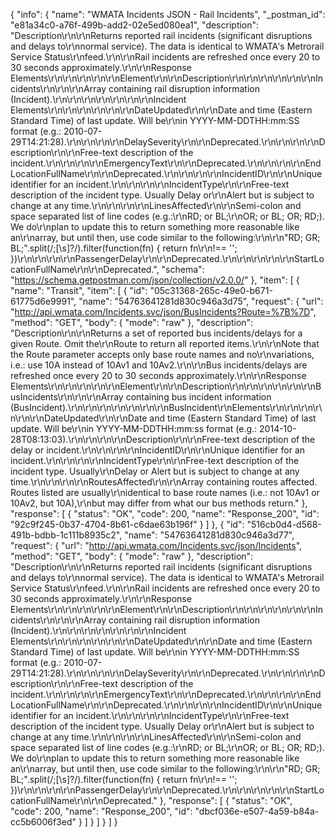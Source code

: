 {
  "info": {
    "name": "WMATA Incidents JSON - Rail Incidents",
    "_postman_id": "e81a34c0-a76f-499b-add2-02e5ed080ea1",
    "description": "Description\r\n\r\nReturns reported rail incidents (significant disruptions and delays to\r\nnormal service). The data is identical to WMATA's Metrorail Service Status\r\nfeed.\r\n\r\nRail incidents are refreshed once every 20 to 30 seconds approximately.\r\n\r\nResponse Elements\r\n\r\n\r\n\r\n\r\nElement\r\n\r\nDescription\r\n\r\n\r\n\r\n\r\n\r\nIncidents\r\n\r\n\r\nArray containing rail disruption information (Incident).\r\n\r\n\r\n\r\n\r\n\r\n\r\nIncident Elements\r\n\r\n\r\n\r\n\r\n\r\nDateUpdated\r\n\r\nDate and time (Eastern Standard Time) of last update. Will be\r\nin YYYY-MM-DDTHH:mm:SS format (e.g.: 2010-07-29T14:21:28).\r\n\r\n\r\n\r\nDelaySeverity\r\n\r\nDeprecated.\r\n\r\n\r\n\r\nDescription\r\n\r\nFree-text description of the incident.\r\n\r\n\r\n\r\nEmergencyText\r\n\r\nDeprecated.\r\n\r\n\r\n\r\nEndLocationFullName\r\n\r\nDeprecated.\r\n\r\n\r\n\r\nIncidentID\r\n\r\nUnique identifier for an incident.\r\n\r\n\r\n\r\nIncidentType\r\n\r\nFree-text description of the incident type. Usually Delay or\r\nAlert but is subject to change at any time.\r\n\r\n\r\n\r\nLinesAffected\r\n\r\nSemi-colon and space separated list of line codes (e.g.:\r\nRD; or BL;\r\nOR; or BL; OR; RD;). We do\r\nplan to update this to return something more reasonable like an\r\narray, but until then, use code similar to the following:\r\n\r\n\"RD; GR; BL;\".split(/;[\\s]?/).filter(function(fn) { return fn\r\n!== ''; })\r\n\r\n\r\n\r\nPassengerDelay\r\n\r\nDeprecated.\r\n\r\n\r\n\r\n\r\nStartLocationFullName\r\n\r\nDeprecated.",
    "schema": "https://schema.getpostman.com/json/collection/v2.0.0/"
  },
  "item": [
    {
      "name": "Transit",
      "item": [
        {
          "id": "05c31368-265c-49e0-b671-61775d6e9991",
          "name": "54763641281d830c946a3d75",
          "request": {
            "url": "http://api.wmata.com/Incidents.svc/json/BusIncidents?Route=%7B%7D",
            "method": "GET",
            "body": {
              "mode": "raw"
            },
            "description": "Description\r\n\r\nReturns a set of reported bus incidents/delays for a given Route. Omit the\r\nRoute to return all reported items.\r\n\r\nNote that the Route parameter accepts only base route names and no\r\nvariations, i.e.: use 10A instead of 10Av1 and 10Av2.\r\n\r\nBus incidents/delays are refreshed once every 20 to 30 seconds approximately.\r\n\r\nResponse Elements\r\n\r\n\r\n\r\n\r\nElement\r\n\r\nDescription\r\n\r\n\r\n\r\n\r\n\r\nBusIncidents\r\n\r\n\r\nArray containing bus incident information (BusIncident).\r\n\r\n\r\n\r\n\r\n\r\n\r\nBusIncident\r\nElements\r\n\r\n\r\n\r\n\r\n\r\nDateUpdated\r\n\r\nDate and time (Eastern Standard Time) of last update. Will be\r\nin YYYY-MM-DDTHH:mm:ss format (e.g.: 2014-10-28T08:13:03).\r\n\r\n\r\n\r\nDescription\r\n\r\nFree-text description of the delay or incident.\r\n\r\n\r\n\r\nIncidentID\r\n\r\nUnique identifier for an incident.\r\n\r\n\r\n\r\nIncidentType\r\n\r\nFree-text description of the incident type. Usually\r\nDelay or Alert but is subject to change at any time.\r\n\r\n\r\n\r\nRoutesAffected\r\n\r\nArray containing routes affected. Routes listed are usually\r\nidentical to base route names (i.e.: not 10Av1 or 10Av2, but 10A),\r\nbut may differ from what our bus methods return."
          },
          "response": [
            {
              "status": "OK",
              "code": 200,
              "name": "Response_200",
              "id": "92c9f245-0b37-4704-8b61-c6dae63b196f"
            }
          ]
        },
        {
          "id": "516cb0d4-d568-491b-bdbb-1c111b8935c2",
          "name": "54763641281d830c946a3d77",
          "request": {
            "url": "http://api.wmata.com/Incidents.svc/json/Incidents",
            "method": "GET",
            "body": {
              "mode": "raw"
            },
            "description": "Description\r\n\r\nReturns reported rail incidents (significant disruptions and delays to\r\nnormal service). The data is identical to WMATA's Metrorail Service Status\r\nfeed.\r\n\r\nRail incidents are refreshed once every 20 to 30 seconds approximately.\r\n\r\nResponse Elements\r\n\r\n\r\n\r\n\r\nElement\r\n\r\nDescription\r\n\r\n\r\n\r\n\r\n\r\nIncidents\r\n\r\n\r\nArray containing rail disruption information (Incident).\r\n\r\n\r\n\r\n\r\n\r\n\r\nIncident Elements\r\n\r\n\r\n\r\n\r\n\r\nDateUpdated\r\n\r\nDate and time (Eastern Standard Time) of last update. Will be\r\nin YYYY-MM-DDTHH:mm:SS format (e.g.: 2010-07-29T14:21:28).\r\n\r\n\r\n\r\nDelaySeverity\r\n\r\nDeprecated.\r\n\r\n\r\n\r\nDescription\r\n\r\nFree-text description of the incident.\r\n\r\n\r\n\r\nEmergencyText\r\n\r\nDeprecated.\r\n\r\n\r\n\r\nEndLocationFullName\r\n\r\nDeprecated.\r\n\r\n\r\n\r\nIncidentID\r\n\r\nUnique identifier for an incident.\r\n\r\n\r\n\r\nIncidentType\r\n\r\nFree-text description of the incident type. Usually Delay or\r\nAlert but is subject to change at any time.\r\n\r\n\r\n\r\nLinesAffected\r\n\r\nSemi-colon and space separated list of line codes (e.g.:\r\nRD; or BL;\r\nOR; or BL; OR; RD;). We do\r\nplan to update this to return something more reasonable like an\r\narray, but until then, use code similar to the following:\r\n\r\n\"RD; GR; BL;\".split(/;[\\s]?/).filter(function(fn) { return fn\r\n!== ''; })\r\n\r\n\r\n\r\nPassengerDelay\r\n\r\nDeprecated.\r\n\r\n\r\n\r\n\r\nStartLocationFullName\r\n\r\nDeprecated."
          },
          "response": [
            {
              "status": "OK",
              "code": 200,
              "name": "Response_200",
              "id": "dbcf036e-e507-4a59-b84a-cc5b6006f3ed"
            }
          ]
        }
      ]
    }
  ]
}